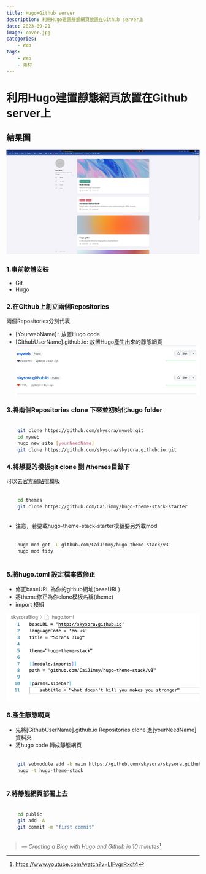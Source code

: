 ```yaml
---
title: Hugo+Github server
description: 利用Hugo建置靜態網頁放置在Github server上
date: 2023-09-21 
image: cover.jpg
categories:
    - Web
tags:
    - Web
    - 素材
---
```

#  利用Hugo建置靜態網頁放置在Github server上

## 結果圖
![Image 1](result.png)

### 1.事前軟體安裝
*  Git
*  Hugo

### 2.在Github上創立兩個Repositories
兩個Repositories分別代表
*  [YourwebName] : 放置Hugo code
*  [GithubUserName].github.io: 放置Hugo產生出來的靜態網頁
![Image 1](github.png)

### 3.將兩個Repositories clone 下來並初始化hugo folder

```bash

    git clone https://github.com/skysora/myweb.git
    cd myweb
    hugo new site [yourNeedName]
    git clone https://github.com/skysora/skysora.github.io.git

```

### 4.將想要的模板git clone 到 /themes目錄下

可以去[官方網站](https://themes.gohugo.io/)挑模板

```bash

    cd themes
    git clone https://github.com/CaiJimmy/hugo-theme-stack-starter
    
```
* 注意，若要載hugo-theme-stack-starter模組要另外載mod

```bash

    hugo mod get -u github.com/CaiJimmy/hugo-theme-stack/v3
    hugo mod tidy
    
```
### 5.將hugo.toml 設定檔案做修正
* 修正baseURL 為你的github網址(baseURL)
* 將theme修正為你clone模板名稱(theme)
* import 模組

![Image 1](setting.png)

### 6.產生靜態網頁

* 先將[GithubUserName].github.io Repositories clone 進[yourNeedName] 資料夾
* 將hugo code 轉成靜態網頁

```bash

    git submodule add -b main https://github.com/skysora/skysora.github.io.git public
    hugo -t hugo-theme-stack
    
```

### 7.將靜態網頁部署上去

```bash

    cd public
    git add -A
    git commit -m "first commit"
    
```

> — <cite>Creating a Blog with Hugo and Github in 10 minutes[^1]</cite>

[^1]:https://www.youtube.com/watch?v=LIFvgrRxdt4